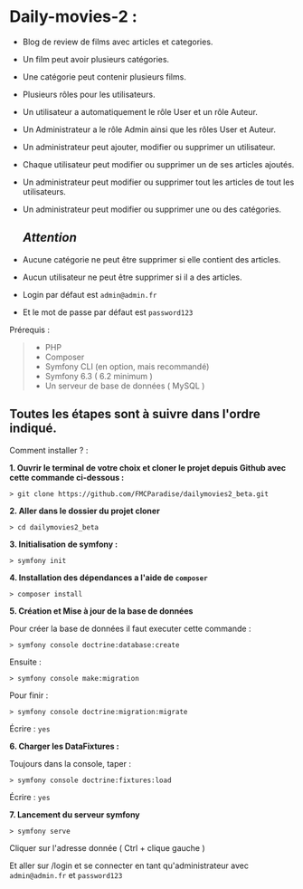 # Daily-movies-2 : 
- Blog de review de films avec articles et categories.
- Un film peut avoir plusieurs catégories.
- Une catégorie peut contenir plusieurs films.
- Plusieurs rôles pour les utilisateurs.
- Un utilisateur a automatiquement le rôle User et un rôle Auteur.
- Un Administrateur a le rôle Admin ainsi que les rôles User et Auteur.
- Un administrateur peut ajouter, modifier ou supprimer un utilisateur.
- Chaque utilisateur peut modifier ou supprimer un de ses articles ajoutés.
- Un administrateur peut modifier ou supprimer tout les articles de tout les utilisateurs.
- Un administrateur peut modifier ou supprimer une ou des catégories.

  ## ***Attention***
  
- Aucune catégorie ne peut être supprimer si elle contient des articles.
- Aucun utilisateur ne peut être supprimer si il a des articles.
- Login par défaut est `admin@admin.fr`
- Et le mot de passe par défaut est `password123`
  




Prérequis : 
 >- PHP
 >- Composer
 >- Symfony CLI (en option, mais recommandé)
 >- Symfony 6.3 ( 6.2 minimum )
 >- Un serveur de base de données ( MySQL )

## Toutes les étapes sont à suivre dans l'ordre indiqué.

Comment installer ? :

**1. Ouvrir le terminal de votre choix et cloner le projet depuis Github avec cette commande ci-dessous :**

	> git clone https://github.com/FMCParadise/dailymovies2_beta.git
 
**2. Aller dans le dossier du projet cloner**
	
	> cd dailymovies2_beta

**3. Initialisation de symfony :**
	
	> symfony init

**4. Installation des dépendances a l'aide de `composer`**
	
	> composer install

**5. Création et Mise à jour de la base de données**

Pour créer la base de données il faut executer cette commande :

   	> symfony console doctrine:database:create

Ensuite : 

 	> symfony console make:migration

Pour finir :

	> symfony console doctrine:migration:migrate

Écrire : `yes`

**6. Charger les DataFixtures :**

Toujours dans la console, taper : 

	> symfony console doctrine:fixtures:load 

 Écrire : `yes`

**7. Lancement du serveur symfony**

	> symfony serve

Cliquer sur l'adresse donnée ( Ctrl + clique gauche )

Et aller sur /login et se connecter en tant qu'administrateur avec `admin@admin.fr` et `password123`

